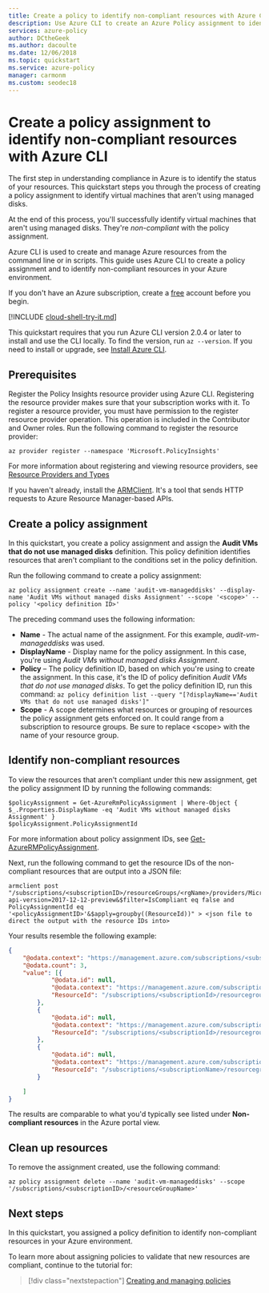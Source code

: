 ```yaml
---
title: Create a policy to identify non-compliant resources with Azure CLI
description: Use Azure CLI to create an Azure Policy assignment to identify non-compliant resources.
services: azure-policy
author: DCtheGeek
ms.author: dacoulte
ms.date: 12/06/2018
ms.topic: quickstart
ms.service: azure-policy
manager: carmonm
ms.custom: seodec18
---
```

# Create a policy assignment to identify non-compliant resources with Azure CLI

The first step in understanding compliance in Azure is to identify the status of your resources.
This quickstart steps you through the process of creating a policy assignment to identify virtual
machines that aren't using managed disks.

At the end of this process, you'll successfully identify virtual machines that aren't using managed
disks. They're *non-compliant* with the policy assignment.

Azure CLI is used to create and manage Azure resources from the command line or in scripts. This
guide uses Azure CLI to create a policy assignment and to identify non-compliant resources in your
Azure environment.

If you don't have an Azure subscription, create a [free](https://azure.microsoft.com/free/) account before you begin.

[!INCLUDE [cloud-shell-try-it.md](../../../includes/cloud-shell-try-it.md)]

This quickstart requires that you run Azure CLI version 2.0.4 or later to install and use the CLI locally. To find the version, run `az --version`. If you need to install or upgrade, see [Install Azure CLI](/cli/azure/install-azure-cli).

## Prerequisites

Register the Policy Insights resource provider using Azure CLI. Registering the resource provider
makes sure that your subscription works with it. To register a resource provider, you must have
permission to the register resource provider operation. This operation is included in the
Contributor and Owner roles. Run the following command to register the resource provider:

```azurecli-interactive
az provider register --namespace 'Microsoft.PolicyInsights'
```

For more information about registering and viewing resource providers, see [Resource Providers and Types](../../azure-resource-manager/resource-manager-supported-services.md)

If you haven't already, install the [ARMClient](https://github.com/projectkudu/ARMClient). It's a
tool that sends HTTP requests to Azure Resource Manager-based APIs.

## Create a policy assignment

In this quickstart, you create a policy assignment and assign the **Audit VMs that do not use
managed disks** definition. This policy definition identifies resources that aren't compliant to
the conditions set in the policy definition.

Run the following command to create a policy assignment:

```azurecli-interactive
az policy assignment create --name 'audit-vm-manageddisks' --display-name 'Audit VMs without managed disks Assignment' --scope '<scope>' --policy '<policy definition ID>'
```

The preceding command uses the following information:

- **Name** - The actual name of the assignment.  For this example, *audit-vm-manageddisks* was used.
- **DisplayName** - Display name for the policy assignment. In this case, you're using *Audit VMs without managed disks Assignment*.
- **Policy** – The policy definition ID, based on which you're using to create the assignment. In this case, it's the ID of policy definition *Audit VMs that do not use managed disks*. To get the policy definition ID, run this command:
        `az policy definition list --query "[?displayName=='Audit VMs that do not use managed disks']"`
- **Scope** - A scope determines what resources or grouping of resources the policy assignment gets enforced on. It could range from a subscription to resource groups. Be sure to replace &lt;scope&gt; with the name of your resource group.

## Identify non-compliant resources

To view the resources that aren't compliant under this new assignment, get the policy assignment ID
by running the following commands:

```azurepowershell-interactive
$policyAssignment = Get-AzureRmPolicyAssignment | Where-Object { $_.Properties.DisplayName -eq 'Audit VMs without managed disks Assignment' }
$policyAssignment.PolicyAssignmentId
```

For more information about policy assignment IDs, see [Get-AzureRMPolicyAssignment](/powershell/module/azurerm.resources/get-azurermpolicyassignment).

Next, run the following command to get the resource IDs of the non-compliant resources that are
output into a JSON file:

```
armclient post "/subscriptions/<subscriptionID>/resourceGroups/<rgName>/providers/Microsoft.PolicyInsights/policyStates/latest/queryResults?api-version=2017-12-12-preview&$filter=IsCompliant eq false and PolicyAssignmentId eq '<policyAssignmentID>'&$apply=groupby((ResourceId))" > <json file to direct the output with the resource IDs into>
```

Your results resemble the following example:

```json
{
    "@odata.context": "https://management.azure.com/subscriptions/<subscriptionId>/providers/Microsoft.PolicyInsights/policyStates/$metadata#latest",
    "@odata.count": 3,
    "value": [{
            "@odata.id": null,
            "@odata.context": "https://management.azure.com/subscriptions/<subscriptionId>/providers/Microsoft.PolicyInsights/policyStates/$metadata#latest/$entity",
            "ResourceId": "/subscriptions/<subscriptionId>/resourcegroups/<rgname>/providers/microsoft.compute/virtualmachines/<virtualmachineId>"
        },
        {
            "@odata.id": null,
            "@odata.context": "https://management.azure.com/subscriptions/<subscriptionId>/providers/Microsoft.PolicyInsights/policyStates/$metadata#latest/$entity",
            "ResourceId": "/subscriptions/<subscriptionId>/resourcegroups/<rgname>/providers/microsoft.compute/virtualmachines/<virtualmachine2Id>"
        },
        {
            "@odata.id": null,
            "@odata.context": "https://management.azure.com/subscriptions/<subscriptionId>/providers/Microsoft.PolicyInsights/policyStates/$metadata#latest/$entity",
            "ResourceId": "/subscriptions/<subscriptionName>/resourcegroups/<rgname>/providers/microsoft.compute/virtualmachines/<virtualmachine3ID>"
        }

    ]
}
```

The results are comparable to what you'd typically see listed under **Non-compliant resources** in
the Azure portal view.

## Clean up resources

To remove the assignment created, use the following command:

```azurecli-interactive
az policy assignment delete --name 'audit-vm-manageddisks' --scope '/subscriptions/<subscriptionID>/<resourceGroupName>'
```

## Next steps

In this quickstart, you assigned a policy definition to identify non-compliant resources in your
Azure environment.

To learn more about assigning policies to validate that new resources are compliant, continue to
the tutorial for:

> [!div class="nextstepaction"]
> [Creating and managing policies](./tutorials/create-and-manage.md)